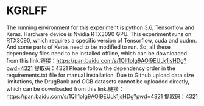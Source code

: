 # KGRLFF
The running environment for this experiment is python 3.6, Tensorflow and Keras. Hardware device is Nvidia RTX3090 GPU.
This experiment runs on RTX3090, which requires a specific version of Tensorflow, cuda and cudnn. And some parts of Keras need to be modified to run. So, all these dependency files need to be installed offline, which can be downloaded from this link.链接：https://pan.baidu.com/s/1QIl1oIg9AOI9EULk1jsHDg?pwd=4321 提取码：4321
Please follow the dependency order in the requirements.txt file for manual installation.
Due to Github upload data size limitations, the DrugBank and OGB datasets cannot be uploaded directly, which can be downloaded from this link.链接：https://pan.baidu.com/s/1QIl1oIg9AOI9EULk1jsHDg?pwd=4321 提取码：4321
